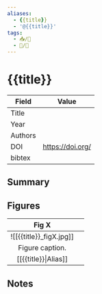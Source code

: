 ```yaml
---
aliases:
  - {{title}}
  - '@{{title}}'
tags: 
  - 📥/📰
  - 📝/🌱  
---
```


# {{title}}

| Field   | Value              |
| ------- | ------------------ |
| Title   |                    | 
| Year    |                    |
| Authors |                    |
| DOI     | <https://doi.org/> |
| bibtex  |                    |


## Summary

## Figures

|          Fig X           |     |
|:------------------------:| --- |
| ![[{{title}}\_figX.jpg]] |     |
|     Figure caption.      |     |
|   [[{{title}}\|Alias]]   |     |

## Notes